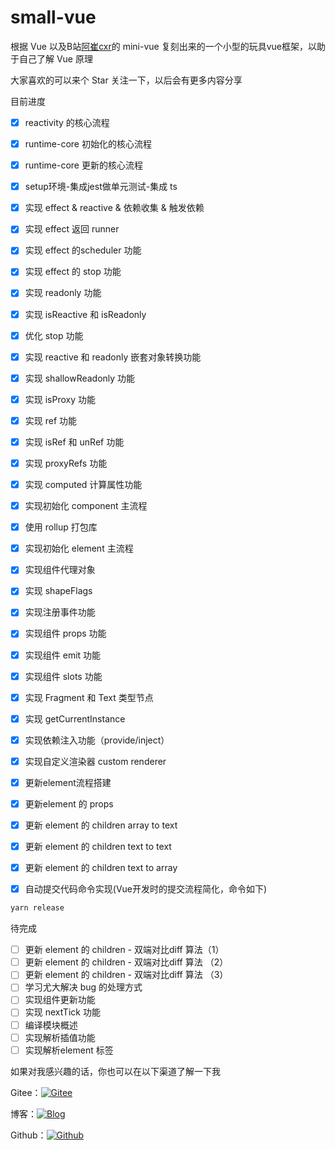 # small-vue

根据 Vue 以及B站[阿崔cxr](https://space.bilibili.com/175301983?from=search&seid=1067848617930783014&spm_id_from=333.337.0.0)的 mini-vue 复刻出来的一个小型的玩具vue框架，以助于自己了解 Vue 原理

大家喜欢的可以来个 Star 关注一下，以后会有更多内容分享

目前进度

- [x] reactivity 的核心流程
- [x] runtime-core 初始化的核心流程
- [x] runtime-core 更新的核心流程
- [x] setup环境-集成jest做单元测试-集成 ts
- [x] 实现 effect & reactive & 依赖收集 & 触发依赖
- [x] 实现 effect 返回 runner
- [x] 实现 effect 的scheduler 功能
- [x] 实现 effect 的 stop 功能
- [x] 实现 readonly 功能
- [x] 实现 isReactive 和 isReadonly
- [x] 优化 stop 功能
- [x] 实现 reactive 和 readonly 嵌套对象转换功能
- [x] 实现 shallowReadonly 功能
- [x] 实现 isProxy 功能
- [x] 实现 ref 功能
- [x] 实现 isRef 和 unRef 功能
- [x] 实现 proxyRefs 功能
- [x] 实现 computed 计算属性功能
- [x] 实现初始化 component 主流程
- [x] 使用 rollup 打包库
- [x] 实现初始化 element 主流程
- [x] 实现组件代理对象
- [x] 实现 shapeFlags
- [x] 实现注册事件功能
- [x] 实现组件 props 功能
- [x] 实现组件 emit 功能
- [x] 实现组件 slots 功能
- [x] 实现 Fragment 和 Text 类型节点
- [x] 实现 getCurrentInstance
- [x] 实现依赖注入功能（provide/inject）
- [x] 实现自定义渲染器 custom renderer
- [x] 更新element流程搭建
- [x] 更新element 的 props
- [x] 更新 element 的 children array to text
- [x] 更新 element 的 children text to text
- [x] 更新 element 的 children text to array

- [x] 自动提交代码命令实现(Vue开发时的提交流程简化，命令如下)

```bash
yarn release
```

待完成

- [ ] 更新 element 的 children - 双端对比diff 算法（1）
- [ ] 更新 element 的 children - 双端对比diff 算法 （2）
- [ ] 更新 element 的 children - 双端对比diff 算法 （3）
- [ ] 学习尤大解决 bug 的处理方式
- [ ] 实现组件更新功能
- [ ] 实现 nextTick 功能
- [ ] 编译模块概述
- [ ] 实现解析插值功能
- [ ] 实现解析element 标签

如果对我感兴趣的话，你也可以在以下渠道了解一下我

Gitee：[![Gitee](https://camo.githubusercontent.com/2aeae18a20a92644d909b9c925e63520238d404db151f2c3cdc5d76d2c5cf976/68747470733a2f2f696d672e736869656c64732e696f2f62616467652f566978636974792d47697465652d7265642e7376673f7374796c653d666c61742d737175617265266c6f676f3d6769746565)](https://gitee.com/vixcity)

博客：[![Blog](https://camo.githubusercontent.com/90816be5895db1ca7e6f14d4df0d72f6d5c5c2a0305451c3a6f9969fd3e2bb0b/68747470733a2f2f696d672e736869656c64732e696f2f62616467652f566978636974792d426c6f672d6f72616e67652e7376673f7374796c653d666c61742d737175617265266c6f676f3d626c6f67)](http://vixcity.gitee.io/my-gitee-blog/)

Github：[![Github](https://camo.githubusercontent.com/8ae6b750741e19628321363ba73e412ebd00fd6fcb8bae728f4afa6c240408cc/68747470733a2f2f696d672e736869656c64732e696f2f62616467652f566978636974792d4769746875622d626c61636b2e7376673f7374796c653d666c61742d737175617265266c6f676f3d676974687562)](https://github.com/Vixcity)
